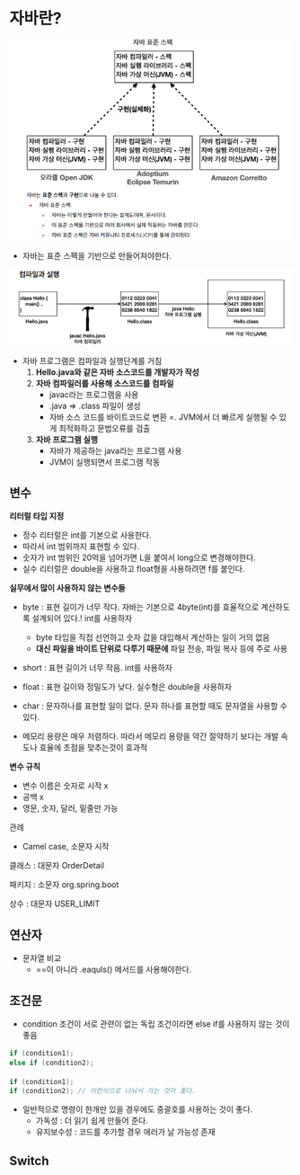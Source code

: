# 자바란?

![image-20240713155731195](./basic.assets/image-20240713155731195.png)

- 자바는 표준 스펙을 기반으로 만들어져야한다.



![image-20240713160048817](./basic.assets/image-20240713160048817.png)

- 자바 프로그램은 컴파일과 실행단계를 거침
  1. **Hello.java와 같은 자바 소스코드를 개발자가 작성**
  2. **자바 컴파일러를 사용해 소스코드를 컴파일**
     - javac라는 프로그램을 사용
     - .java => .class 파일이 생성
     - 자바 소스 코드를 바이트코드로 변환 =. JVM에서 더 빠르게 실행될 수 있게 최적화하고 문법오류를 검출
  3. **자바 프로그램 실행**
     - 자바가 제공하는 java라는 프로그램 사용
     - JVM이 실행되면서 프로그램 작동



## 변수

**리터럴 타입 지정**

- 정수 리터럴은 int를 기본으로 사용한다.
- 따라서 int 범위까지 표현할 수 있다.
- 숫자가 int 범위인 20억을 넘어가면 L을 붙여서 long으로 변경해야한다.
- 실수 리터럴은 double을 사용하고 float형을 사용하려면 f를 붙인다.



**실무에서 많이 사용하지 않는 변수들**

- byte : 표현 길이가 너무 작다.  자바는 기본으로 4byte(int)를 효율적으로 계산하도록 설계되어 있다.! int를 사용하자
  - byte 타입을 직접 선언하고 숫자 값을 대입해서 계산하는 일이 거의 없음
  - **대신 파일을 바이트 단위로 다루기 때문에** 파일 전송, 파일 복사 등에 주로 사용
- short : 표현 길이가 너무 작음. int를 사용하자
- float : 표현 길이와 정밀도가 낮다. 실수형은 double을 사용하자
- char : 문자하나를 표현할 일이 없다. 문자 하나를 표현할 때도 문자열을 사용할 수 있다.

- 메모리 용량은 매우 저렴하다. 따라서 메모리 용량을 약간 절약하기 보다는 개발 속도나 효율에 초점을 맞추는것이 효과적



**변수 규칙**

- 변수 이름은 숫자로 시작 x
- 공백 x
- 영문, 숫자, 달러, 밑줄만 가능

관례

- Camel case, 소문자 시작

클래스 : 대문자 OrderDetail

패키지 : 소문자 org.spring.boot

상수 : 대문자 USER_LIMIT



## 연산자

- 문자열 비교
  - ==이 아니라 .eaquls() 메서드를 사용해야한다.



## 조건문

- condition 조건이 서로 관련이 없는 독립 조건이라면 else if를 사용하지 않는 것이 좋음

```java
if (condition1);
else if (condition2);

if (condition1);
if (condition2); // 이런식으로 나눠서 가는 것이 좋다.

```



- 일반적으로 명령이 한개만 있을 경우에도 중괄호를 사용하는 것이 좋다.
  - 가독성 : 더 읽기 쉽게 만들어 준다.
  - 유지보수성 : 코드를 추가할 경우 에러가 날 가능성 존재



## Switch





















